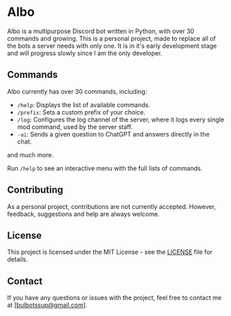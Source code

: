 # Albo

Albo is a multipurpose Discord bot written in Python, with over 30 commands and growing. This is a personal project, made to replace all of the bots a server needs with only one. It is in it's early development stage and will progress slowly since I am the only developer.

<!--## Getting Started

To get started with Albo, follow these steps:

1. Clone the repository to your local machine.
2. Install the required dependencies by running `pip install -r requirements.txt`.
3. Set up a Discord bot application and get the bot token.
4. Create a `.env` file in the root directory of the project and add the following line: `DISCORD_TOKEN=<your bot token>`
5. Run `python main.py` to start the bot.-->

## Commands

Albo currently has over 30 commands, including:

- `/help`: Displays the list of available commands.
- `/prefix`: Sets a custom prefix of your choice.
- `/log`: Configures the log channel of the server, where it logs every single mod command, used by the server staff.
- `-ai`: Sends a given question to ChatGPT and answers directly in the chat.

and much more.

Run `/help` to see an interactive menu with the full lists of commands.

## Contributing

As a personal project, contributions are not currently accepted. However, feedback, suggestions and help are always welcome.

## License

This project is licensed under the MIT License - see the [LICENSE](LICENSE) file for details.

## Contact

If you have any questions or issues with the project, feel free to contact me at [bulbotssup@gmail.com].
